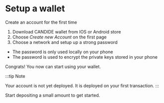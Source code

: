 # Setup a wallet

Create an account for the first time

1. Download CANDIDE wallet from IOS or Android store
2. Choose *Create new Account* on the first page
3. Choose a network and setup up a strong password
  - The password is only used locally on your phone
  - The password is used to encrypt the private keys stored in your phone

Congrats! You now can start using your wallet. 


:::tip Note

Your account is not yet deployed. It is deployed on your first transaction.
:::


Start depositing a small amount to get started.